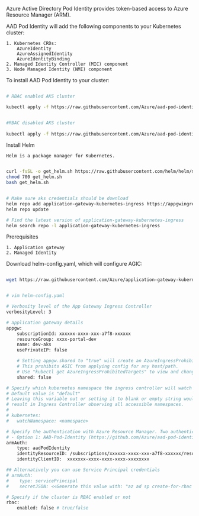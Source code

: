 Azure Active Directory Pod Identity provides token-based access to Azure Resource Manager (ARM).


AAD Pod Identity will add the following components to your Kubernetes cluster: 
    
    1. Kubernetes CRDs: 
        AzureIdentity
        AzureAssignedIdentity
        AzureIdentityBinding 
    2. Managed Identity Controller (MIC) component 
    3. Node Managed Identity (NMI) component

To install AAD Pod Identity to your cluster:

    

```bash

# RBAC enabled AKS cluster

kubectl apply -f https://raw.githubusercontent.com/Azure/aad-pod-identity/v1.6.0/deploy/infra/deployment-rbac.yaml

```
```bash

#RBAC disabled AKS cluster
    
kubectl apply -f https://raw.githubusercontent.com/Azure/aad-pod-identity/v1.6.0/deploy/infra/deployment.yaml

```

Install Helm 

    Helm is a package manager for Kubernetes.

```bash

curl -fsSL -o get_helm.sh https://raw.githubusercontent.com/helm/helm/master/scripts/get-helm-3
chmod 700 get_helm.sh
bash get_helm.sh

```

```bash

# Make sure aks credentials should be download
helm repo add application-gateway-kubernetes-ingress https://appgwingress.blob.core.windows.net/ingress-azure-helm-package/
helm repo update

# Find the latest version of application-gateway-kubernetes-ingress
helm search repo -l application-gateway-kubernetes-ingress

```

Prerequisites

    1. Application gateway
    2. Managed Identity


Download helm-config.yaml, which will configure AGIC: 

```bash

wget https://raw.githubusercontent.com/Azure/application-gateway-kubernetes-ingress/master/docs/examples/sample-helm-config.yaml -O helm-config.yaml

```


```bash

# vim helm-config.yaml

# Verbosity level of the App Gateway Ingress Controller
verbosityLevel: 3

# application gateway details
appgw:
    subscriptionId: xxxxxx-xxxx-xxx-a7f8-xxxxxx
    resourceGroup: xxxx-portal-dev
    name: dev-aks
    usePrivateIP: false

    # Setting appgw.shared to "true" will create an AzureIngressProhibitedTarget CRD.
    # This prohibits AGIC from applying config for any host/path.
    # Use "kubectl get AzureIngressProhibitedTargets" to view and change this.
    shared: false

# Specify which kubernetes namespace the ingress controller will watch
# Default value is "default"
# Leaving this variable out or setting it to blank or empty string would
# result in Ingress Controller observing all accessible namespaces.
#
# kubernetes:
#   watchNamespace: <namespace>

# Specify the authentication with Azure Resource Manager. Two authentication methods are available:
# - Option 1: AAD-Pod-Identity (https://github.com/Azure/aad-pod-identity)
armAuth:
    type: aadPodIdentity
    identityResourceID: /subscriptions/xxxxxx-xxxx-xxx-a7f8-xxxxxx/resourceGroups/xxxx-portal-dev/providers/Microsoft.ManagedIdentity/userAssignedIdentities/apg-keyvault
    identityClientID:  xxxxxxx-xxxx-xxxx-xxxx-xxxxxxxx

## Alternatively you can use Service Principal credentials
# armAuth:
#    type: servicePrincipal
#    secretJSON: <<Generate this value with: "az ad sp create-for-rbac --subscription <subscription-uuid> --sdk-auth | base64 -w0" >>

# Specify if the cluster is RBAC enabled or not
rbac:
    enabled: false # true/false


```